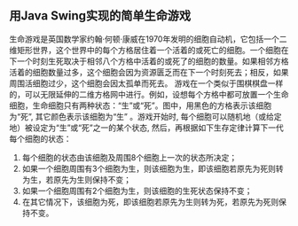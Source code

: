 ## 用Java Swing实现的简单生命游戏

生命游戏是英国数学家约翰·何顿·康威在1970年发明的细胞自动机，它包括一个二维矩形世界，这个世界中的每个方格居住着一个活着的或死亡的细胞。一个细胞在下一个时刻生死取决于相邻八个方格中活着的或死了的细胞的数量。如果相邻方格活着的细胞数量过多，这个细胞会因为资源匮乏而在下一个时刻死去；相反，如果周围活细胞过少，这个细胞会因太孤单而死去。
游戏在一个类似于围棋棋盘一样的，可以无限延伸的二维方格网中进行。例如，设想每个方格中都可放置一个生命细胞，生命细胞只有两种状态：“生”或“死”。图中，用黑色的方格表示该细胞为“死”, 其它颜色表示该细胞为“生” 。游戏开始时, 每个细胞可以随机地（或给定地）被设定为“生”或“死”之一的某个状态, 然后，再根据如下生存定律计算下一代每个细胞的状态：
1.	每个细胞的状态由该细胞及周围8个细胞上一次的状态所决定；
2.	如果一个细胞周围有3个细胞为生，则该细胞为生，即该细胞若原先为死则转为生，若原先为生则保持不变；
3.	如果一个细胞周围有2个细胞为生，则该细胞的生死状态保持不变；
4.	在其它情况下，该细胞为死，即该细胞若原先为生则转为死，若原先为死则保持不变。
